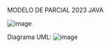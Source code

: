 MODELO DE PARCIAL 2023 JAVA 

![image](https://github.com/x-chama-x/Programacion-II-2.602-2023/assets/67705754/1d39beb3-b906-4df5-a095-795592f75b6e)

Diagrama UML:
![image](https://github.com/x-chama-x/Programacion-II-2.602-2023/assets/67705754/9ef2c211-dccd-4b56-b7c1-7f24a1836428)

